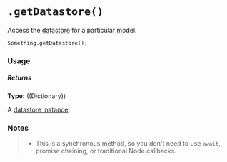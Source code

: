 # `.getDatastore()`

Access the [datastore](https://sailsjs.com/documentation/concepts/models-and-orm#?datastores) for a particular model.

```usage
Something.getDatastore();
```

### Usage

##### Returns

**Type:** ((Dictionary))

A [datastore instance](https://sailsjs.com/documentation/reference/waterline-orm/datastores).

### Notes
> + This is a synchronous method, so you don't need to use `await`, promise chaining, or traditional Node callbacks.



<docmeta name="displayName" value=".getDatastore()">
<docmeta name="pageType" value="method">
